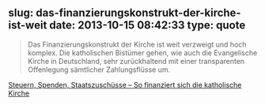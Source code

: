 slug: das-finanzierungskonstrukt-der-kirche-ist-weit
date: 2013-10-15 08:42:33
type: quote
---

> Das Finanzierungskonstrukt der Kirche ist weit verzweigt und hoch komplex. Die katholischen Bistümer gehen, wie auch die Evangelische Kirche in Deutschland, sehr zurückhaltend mit einer transparenten Offenlegung sämtlicher Zahlungsflüsse um.

[Steuern, Spenden, Staatszuschüsse – So finanziert sich die katholische Kirche](http://www.sueddeutsche.de/panorama/steuern-spenden-staatszuschuesse-so-finanziert-sich-die-katholische-kirche-1.1794296)
